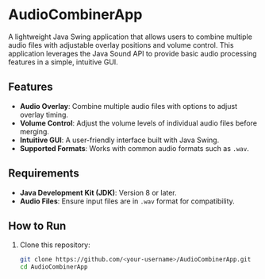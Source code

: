 # AudioCombinerApp

A lightweight Java Swing application that allows users to combine multiple audio files with adjustable overlay positions and volume control. This application leverages the Java Sound API to provide basic audio processing features in a simple, intuitive GUI.

## Features

- **Audio Overlay**: Combine multiple audio files with options to adjust overlay timing.
- **Volume Control**: Adjust the volume levels of individual audio files before merging.
- **Intuitive GUI**: A user-friendly interface built with Java Swing.
- **Supported Formats**: Works with common audio formats such as `.wav`.

## Requirements

- **Java Development Kit (JDK)**: Version 8 or later.
- **Audio Files**: Ensure input files are in `.wav` format for compatibility.

## How to Run

1. Clone this repository:
   ```bash
   git clone https://github.com/<your-username>/AudioCombinerApp.git
   cd AudioCombinerApp
